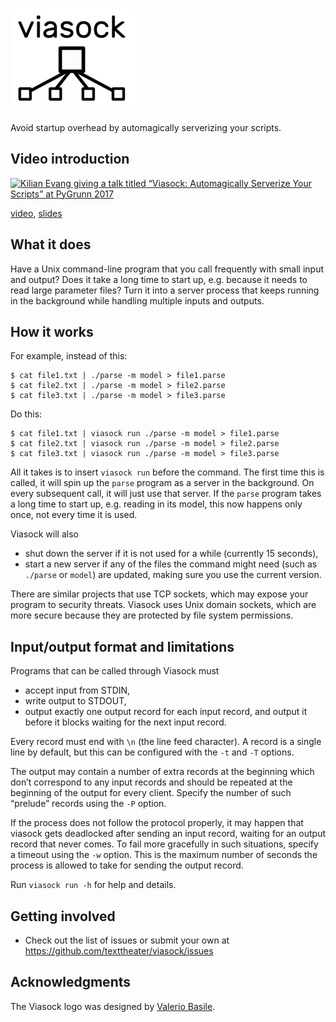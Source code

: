 ![Viasock logo](img/viasock_logo_200.png)
=========================================

Avoid startup overhead by automagically serverizing your scripts.

Video introduction
------------------

[![Kilian Evang giving a talk titled “Viasock: Automagically Serverize Your Scripts” at PyGrunn 2017](http://img.youtube.com/vi/sRQdiedyCA0/0.jpg)](https://www.youtube.com/watch?v=sRQdiedyCA0)

[video](https://www.youtube.com/watch?v=sRQdiedyCA0), [slides](https://texttheater.github.io/viasock-pygrunn2017)

What it does
------------

Have a Unix command-line program that you call frequently with small input and
output? Does it take a long time to start up, e.g. because it needs to read
large parameter files? Turn it into a server process that keeps running in the
background while handling multiple inputs and outputs.

How it works
------------

For example, instead of this:

    $ cat file1.txt | ./parse -m model > file1.parse
    $ cat file2.txt | ./parse -m model > file2.parse
    $ cat file3.txt | ./parse -m model > file3.parse

Do this:

    $ cat file1.txt | viasock run ./parse -m model > file1.parse
    $ cat file2.txt | viasock run ./parse -m model > file2.parse
    $ cat file3.txt | viasock run ./parse -m model > file3.parse

All it takes is to insert `viasock run` before the command. The first time this
is called, it will spin up the `parse` program as a server in the background.
On every subsequent call, it will just use that server. If the `parse`
program takes a long time to start up, e.g. reading in its model, this now
happens only once, not every time it is used.

Viasock will also

* shut down the server if it is not used for a while (currently 15 seconds),
* start a new server if any of the files the command might need (such as
  `./parse` or `model`) are updated, making sure you use the
  current version.

There are similar projects that use TCP sockets, which may expose your program
to security threats. Viasock uses Unix domain sockets, which are more secure
because they are protected by file system permissions.

Input/output format and limitations
-----------------------------------

Programs that can be called through Viasock must

* accept input from STDIN,
* write output to STDOUT,
* output exactly one output record for each input record, and output it before
  it blocks waiting for the next input record.

Every record must end with `\n` (the line feed character). A record is a single
line by default, but this can be configured with the `-t` and `-T` options.

The output may contain a number of extra records at the beginning which don’t
correspond to any input records and should be repeated at the beginning of the
output for every client. Specify the number of such “prelude” records using the
`-P` option.

If the process does not follow the protocol properly, it may happen that
viasock gets deadlocked after sending an input record, waiting for an output
record that never comes. To fail more gracefully in such situations, specify a
timeout using the `-w` option. This is the maximum number of seconds the
process is allowed to take for sending the output record.

Run `viasock run -h` for help and details.

Getting involved
----------------

* Check out the list of issues or submit your own at
  https://github.com/texttheater/viasock/issues

Acknowledgments
---------------

The Viasock logo was designed by [Valerio Basile](https://valeriobasile.github.io).
